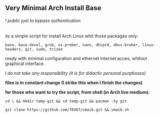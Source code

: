 
## Very Minimal Arch Install Base

###### ! public just to bypass authentication

its a simple script for install Arch Linux whit those packages only:
```
base, base-devel, grub, os-prober, nano, dhcpcd, dbus-broker, linux-headers, git, sudo, trizen
```
ready with minimal configuration and ethernet Internet acces, whitout graphical interface.

*I do not take any responsibility (it is for didactic personal purphoses)*

**files is in constant change (I strike this when I finish the changes)**

**for those who want to try the script, from shell (in Arch live medium):**
```
cd \ && mkdir temp-git && cd temp-git && pacman -Sy git
  
git clone https://github.com/70V07/vmaib.git && vmaib.sh
```
